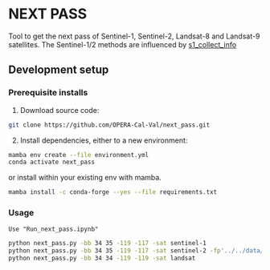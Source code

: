 # NEXT PASS

Tool to get the next pass of Sentinel-1, Sentinel-2, Landsat-8 and Landsat-9 satellites.
The Sentinel-1/2 methods are influenced by [s1_collect_info](https://github.com/forrestfwilliams/s1_collect_info)

## Development setup


### Prerequisite installs
1. Download source code:
```bash
git clone https://github.com/OPERA-Cal-Val/next_pass.git
```
2. Install dependencies, either to a new environment:
```bash
mamba env create --file environment.yml
conda activate next_pass
```
or install within your existing env with mamba.
```bash
mamba install -c conda-forge --yes --file requirements.txt
```

### Usage
```Jupyter Notebook
Use "Run_next_pass.ipynb" 
```
```bash
python next_pass.py -bb 34 35 -119 -117 -sat sentinel-1
python next_pass.py -bb 34 35 -119 -117 -sat sentinel-2 -fp'../../data/KML/LA_National_Forest.kml'
python next_pass.py -bb 34 34 -119 -119 -sat landsat
```
